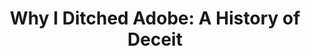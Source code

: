 ---
title: "Why I Ditched Adobe: A History of Deceit"
description: "Tired of Adobe's sky-high prices and shady business practices? You're not alone. In this video, I expose the dark side of Adobe, from their deceptive subscription model to their anti-competitive behavior. Learn why it's time to break free from the Adobe ecosystem and discover better alternatives. PS. This is our first full-length video edit with our new editor Jordan 😄"
datePublished: 2024-08-13
dateUpdated: 2024-08-13
linkYouTube: "https://www.youtube.com/watch?v=sOX8x5Fy6AA"
linkForum: "https://discuss.techlore.tech/t/why-i-left-adobe-a-plea-for-better-tech/9614"
linkPeerTube: "https://neat.tube/w/edxTbF9Gx25RU4S3zwKoEB"
---